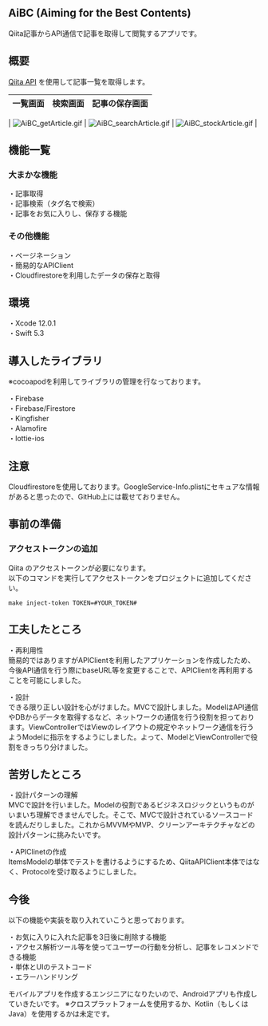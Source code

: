 ## AiBC (Aiming for the Best Contents)
Qiita記事からAPI通信で記事を取得して閲覧するアプリです。

## 概要

[Qiita API](https://qiita.com/api/v2/docs#%E6%A6%82%E8%A6%81) を使用して記事一覧を取得します。

| 一覧画面 | 検索画面 | 記事の保存画面 |
| :-----: | :-----: | :-----: |
| 
![AiBC_getArticle.gif](https://qiita-image-store.s3.ap-northeast-1.amazonaws.com/0/192876/fdd4d264-b78c-baa4-4456-f67a1f5da553.gif) | ![AiBC_searchArticle.gif](https://qiita-image-store.s3.ap-northeast-1.amazonaws.com/0/192876/1ce27ce6-bc43-3d4f-7cf9-b9505429cf77.gif) | ![AiBC_stockArticle.gif](https://qiita-image-store.s3.ap-northeast-1.amazonaws.com/0/192876/41a21bca-d860-44f3-dbf7-acdbcf8a59c2.gif) |

## 機能一覧
### 大まかな機能
・記事取得  
・記事検索（タグ名で検索）  
・記事をお気に入りし、保存する機能  

### その他機能
・ページネーション  
・簡易的なAPIClient  
・Cloudfirestoreを利用したデータの保存と取得  

## 環境

・Xcode 12.0.1  
・Swift 5.3  

## 導入したライブラリ
※cocoapodを利用してライブラリの管理を行なっております。

・Firebase  
・Firebase/Firestore  
・Kingfisher  
・Alamofire  
・lottie-ios  

## 注意
Cloudfirestoreを使用しております。GoogleService-Info.plistにセキュアな情報があると思ったので、GitHub上には載せておりません。

## 事前の準備
### アクセストークンの追加

Qiita のアクセストークンが必要になります。  
以下のコマンドを実行してアクセストークンをプロジェクトに追加してください。

```
make inject-token TOKEN=#YOUR_TOKEN#
```


## 工夫したところ

・再利用性  
簡易的ではありますがAPIClientを利用したアプリケーションを作成したため、今後API通信を行う際にbaseURL等を変更することで、APIClientを再利用することを可能にしました。

・設計  
できる限り正しい設計を心がけました。MVCで設計しました。ModelはAPI通信やDBからデータを取得するなど、ネットワークの通信を行う役割を担っております。ViewControllerではViewのレイアウトの規定やネットワーク通信を行うようModelに指示をするようにしました。よって、ModelとViewControllerで役割をきっちり分けました。

## 苦労したところ

・設計パターンの理解  
MVCで設計を行いました。Modelの役割であるビジネスロジックというものがいまいち理解できませんでした。そこで、MVCで設計されているソースコードを読んだりしました。これからMVVMやMVP、クリーンアーキテクチャなどの設計パターンに挑みたいです。

・APIClinetの作成  
ItemsModelの単体でテストを書けるようにするため、QiitaAPIClient本体ではなく、Protocolを受け取るようにしました。

## 今後

以下の機能や実装を取り入れていこうと思っております。

・お気に入りに入れた記事を3日後に削除する機能  
・アクセス解析ツール等を使ってユーザーの行動を分析し、記事をレコメンドできる機能  
・単体とUIのテストコード  
・エラーハンドリング   

モバイルアプリを作成するエンジニアになりたいので、Androidアプリも作成していきたいです。
※クロスプラットフォームを使用するか、Kotlin（もしくはJava）を使用するかは未定です。


